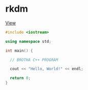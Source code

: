 # rkdm
[View](https://krystofnekolny.github.io/rkdm/indexA.html)

```cpp
#include <iostream>

using namespace std;

int main() {

  // BROTHA C++ PROGRAM

  cout << "Hello, World!" << endl;

  return 0;
}
```
